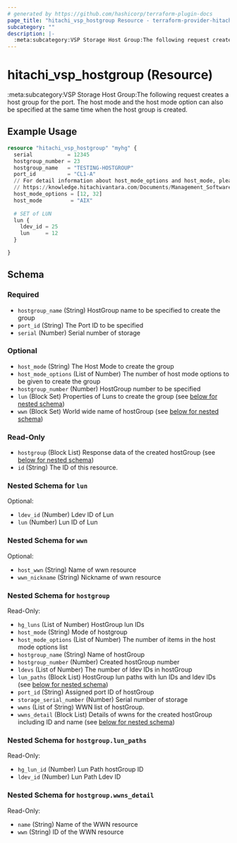 ```yaml
---
# generated by https://github.com/hashicorp/terraform-plugin-docs
page_title: "hitachi_vsp_hostgroup Resource - terraform-provider-hitachi"
subcategory: ""
description: |-
  :meta:subcategory:VSP Storage Host Group:The following request creates a host group for the port. The host mode and the host mode option can also be specified at the same time when the host group is created.
---
```


# hitachi_vsp_hostgroup (Resource)

:meta:subcategory:VSP Storage Host Group:The following request creates a host group for the port. The host mode and the host mode option can also be specified at the same time when the host group is created.

## Example Usage

```terraform
resource "hitachi_vsp_hostgroup" "myhg" {
  serial           = 12345 
  hostgroup_number = 23
  hostgroup_name   = "TESTING-HOSTGROUP" 
  port_id          = "CL1-A"           
  // For detail information about host_mode_options and host_mode, please look at the following link:
  // https://knowledge.hitachivantara.com/Documents/Management_Software/SVOS/9.8.6/Volume_Management_-_VSP_E_Series/Host_Attachment/14_Host_modes_and_host_mode_options
  host_mode_options = [12, 32]
  host_mode         = "AIX"
 
  # SET of LUN
  lun {
    ldev_id = 25
    lun     = 12
  }

}
```

<!-- schema generated by tfplugindocs -->
## Schema

### Required

- `hostgroup_name` (String) HostGroup name to be specified to create the group
- `port_id` (String) The Port ID to be specified
- `serial` (Number) Serial number of storage

### Optional

- `host_mode` (String) The Host Mode to create the group
- `host_mode_options` (List of Number) The number of host mode options to be given to create the group
- `hostgroup_number` (Number) HostGroup number to be specified
- `lun` (Block Set) Properties of Luns to create the group (see [below for nested schema](#nestedblock--lun))
- `wwn` (Block Set) World wide name of hostGroup (see [below for nested schema](#nestedblock--wwn))

### Read-Only

- `hostgroup` (Block List) Response data of the created hostGroup (see [below for nested schema](#nestedblock--hostgroup))
- `id` (String) The ID of this resource.

<a id="nestedblock--lun"></a>
### Nested Schema for `lun`

Optional:

- `ldev_id` (Number) Ldev ID of Lun
- `lun` (Number) Lun ID of Lun


<a id="nestedblock--wwn"></a>
### Nested Schema for `wwn`

Optional:

- `host_wwn` (String) Name of wwn resource
- `wwn_nickname` (String) Nickname of wwn resource


<a id="nestedblock--hostgroup"></a>
### Nested Schema for `hostgroup`

Read-Only:

- `hg_luns` (List of Number) HostGroup lun IDs
- `host_mode` (String) Mode of hostgroup
- `host_mode_options` (List of Number) The number of items in the host mode options list
- `hostgroup_name` (String) Name of hostGroup
- `hostgroup_number` (Number) Created hostGroup number
- `ldevs` (List of Number) The number of ldev IDs in hostGroup
- `lun_paths` (Block List) HostGroup lun paths with lun IDs and ldev IDs (see [below for nested schema](#nestedblock--hostgroup--lun_paths))
- `port_id` (String) Assigned port ID of hostGroup
- `storage_serial_number` (Number) Serial number of storage
- `wwns` (List of String) WWN list of hostGroup.
- `wwns_detail` (Block List) Details of wwns for the created hostGroup including ID and name (see [below for nested schema](#nestedblock--hostgroup--wwns_detail))

<a id="nestedblock--hostgroup--lun_paths"></a>
### Nested Schema for `hostgroup.lun_paths`

Read-Only:

- `hg_lun_id` (Number) Lun Path hostGroup ID
- `ldev_id` (Number) Lun Path Ldev ID


<a id="nestedblock--hostgroup--wwns_detail"></a>
### Nested Schema for `hostgroup.wwns_detail`

Read-Only:

- `name` (String) Name of the WWN resource
- `wwn` (String) ID of the WWN resource


